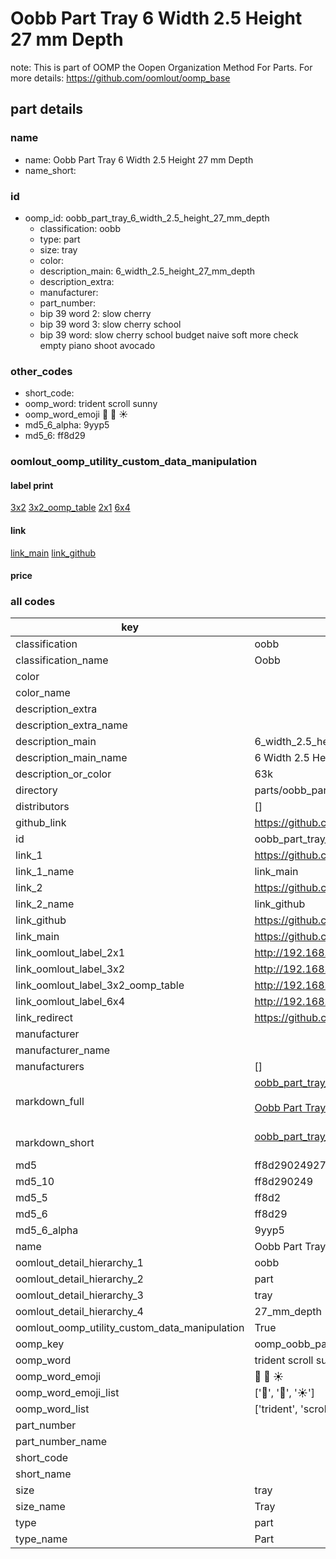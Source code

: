# Oobb Part Tray 6 Width 2.5 Height 27 mm Depth  

note: This is part of OOMP the Oopen Organization Method For Parts. For more details: https://github.com/oomlout/oomp_base

##  part details
  







### name
* name: Oobb Part Tray 6 Width 2.5 Height 27 mm Depth
* name_short: 
### id
* oomp_id: oobb_part_tray_6_width_2.5_height_27_mm_depth
  * classification: oobb
  * type: part
  * size: tray
  * color: 
  * description_main: 6_width_2.5_height_27_mm_depth
  * description_extra: 
  * manufacturer: 
  * part_number: 
  * bip 39 word 2: slow cherry
  * bip 39 word 3: slow cherry school
  * bip 39 word: slow cherry school budget naive soft more check empty piano shoot avocado

### other_codes
* short_code: 
* oomp_word: trident scroll sunny
* oomp_word_emoji :trident: :scroll: :sunny:
* md5_6_alpha: 9yyp5
* md5_6: ff8d29






### oomlout_oomp_utility_custom_data_manipulation
#### label print
[3x2](http://192.168.1.245:1112/?label=oomp%209yyp5)
[3x2_oomp_table](http://192.168.1.108:1112/?label=oomp%209yyp5)
[2x1](http://192.168.1.242:1112/?label=oomp%209yyp5)
[6x4](http://192.168.1.55:1112/?label=oomp%209yyp5)    

#### link

[link_main](https://github.com/oomlout/oomlout_oomp_version_1_messy/tree/main/parts/oobb_part_tray_6_width_2.5_height_27_mm_depth) [link_github](https://github.com/oomlout/oomlout_oomp_version_1_messy/tree/main/parts/oobb_part_tray_6_width_2.5_height_27_mm_depth)                             

#### price







### all codes 
| key | value |  
| --- | --- |  
| classification | oobb |  
| classification_name | Oobb |  
| color |  |  
| color_name |  |  
| description_extra |  |  
| description_extra_name |  |  
| description_main | 6_width_2.5_height_27_mm_depth |  
| description_main_name | 6 Width 2.5 Height 27 mm Depth |  
| description_or_color | 63k |  
| directory | parts/oobb_part_tray_6_width_2.5_height_27_mm_depth |  
| distributors | [] |  
| github_link | https://github.com/oomlout/oomlout_oomp_part_src/tree/main/parts/oobb_part_tray_6_width_2.5_height_27_mm_depth |  
| id | oobb_part_tray_6_width_2.5_height_27_mm_depth |  
| link_1 | https://github.com/oomlout/oomlout_oomp_version_1_messy/tree/main/parts/oobb_part_tray_6_width_2.5_height_27_mm_depth |  
| link_1_name | link_main |  
| link_2 | https://github.com/oomlout/oomlout_oomp_version_1_messy/tree/main/parts/oobb_part_tray_6_width_2.5_height_27_mm_depth |  
| link_2_name | link_github |  
| link_github | https://github.com/oomlout/oomlout_oomp_version_1_messy/tree/main/parts/oobb_part_tray_6_width_2.5_height_27_mm_depth |  
| link_main | https://github.com/oomlout/oomlout_oomp_version_1_messy/tree/main/parts/oobb_part_tray_6_width_2.5_height_27_mm_depth |  
| link_oomlout_label_2x1 | http://192.168.1.242:1112/?label=oomp%209yyp5 |  
| link_oomlout_label_3x2 | http://192.168.1.245:1112/?label=oomp%209yyp5 |  
| link_oomlout_label_3x2_oomp_table | http://192.168.1.108:1112/?label=oomp%209yyp5 |  
| link_oomlout_label_6x4 | http://192.168.1.55:1112/?label=oomp%209yyp5 |  
| link_redirect | https://github.com/oomlout/oomlout_oomp_version_1_messy/tree/main/parts/oobb_part_tray_6_width_2.5_height_27_mm_depth |  
| manufacturer |  |  
| manufacturer_name |  |  
| manufacturers | [] |  
| markdown_full | [oobb_part_tray_6_width_2.5_height_27_mm_depth](none)<br>[](none)<br>[Oobb Part Tray 6 Width 2.5 Height 27 Mm Depth](none)<br><br> |  
| markdown_short | [oobb_part_tray_6_width_2.5_height_27_mm_depth](none)<br><br> |  
| md5 | ff8d2902492711fb394951d98189de61 |  
| md5_10 | ff8d290249 |  
| md5_5 | ff8d2 |  
| md5_6 | ff8d29 |  
| md5_6_alpha | 9yyp5 |  
| name | Oobb Part Tray 6 Width 2.5 Height 27 mm Depth |  
| oomlout_detail_hierarchy_1 | oobb |  
| oomlout_detail_hierarchy_2 | part |  
| oomlout_detail_hierarchy_3 | tray |  
| oomlout_detail_hierarchy_4 | 27_mm_depth |  
| oomlout_oomp_utility_custom_data_manipulation | True |  
| oomp_key | oomp_oobb_part_tray_6_width_2.5_height_27_mm_depth |  
| oomp_word | trident scroll sunny |  
| oomp_word_emoji | :trident: :scroll: :sunny: |  
| oomp_word_emoji_list | [':trident:', ':scroll:', ':sunny:'] |  
| oomp_word_list | ['trident', 'scroll', 'sunny'] |  
| part_number |  |  
| part_number_name |  |  
| short_code |  |  
| short_name |  |  
| size | tray |  
| size_name | Tray |  
| type | part |  
| type_name | Part |  
